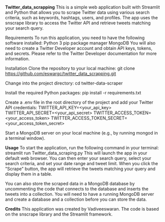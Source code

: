 **Twitter_data_scrapping**
This is a simple web application built with Streamlit and Python that allows you to scrape Twitter data using various search criteria, such as keywords, hashtags, users, and profiles. The app uses the snscrape library to access the Twitter API and retrieve tweets matching your search query.

Requirements
To run this application, you need to have the following software installed:
Python 3
pip package manager
MongoDB
You will also need to create a Twitter Developer account and obtain API keys, tokens, and secrets. Please refer to the Twitter Developer documentation for more information.

Installation
Clone the repository to your local machine:
git clone https://github.com/eswargc/twitter_data_scrapping.git

Change into the project directory:
cd twitter-data-scraper

Install the required Python packages:
pip install -r requirements.txt

Create a .env file in the root directory of the project and add your Twitter API credentials:
TWITTER_API_KEY=<your_api_key>
TWITTER_API_SECRET=<your_api_secret>
TWITTER_ACCESS_TOKEN=<your_access_token>
TWITTER_ACCESS_TOKEN_SECRET=<your_access_token_secret>

Start a MongoDB server on your local machine (e.g., by running mongod in a terminal window).

**Usage**
To start the application, run the following command in your terminal:
streamlit run Twitter_data_scraping.py
This will launch the app in your default web browser. You can then enter your search query, select your search criteria, and set your date range and tweet limit. When you click the "Scrape" button, the app will retrieve the tweets matching your query and display them in a table.

You can also store the scraped data in a MongoDB database by uncommenting the code that connects to the database and inserts the tweets into a collection. You will need to have a running MongoDB server and create a database and a collection before you can store the data.

**Credits**
This application was created by Vadiveeswaran. The code is based on the snscrape library and the Streamlit framework.

